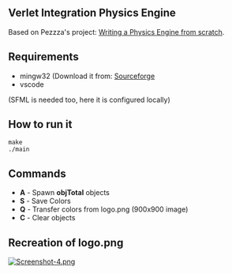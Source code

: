 ## Verlet Integration Physics Engine 

Based on Pezzza's project:
[Writing a Physics Engine from scratch](https://www.youtube.com/watch?v=lS_qeBy3aQI&t=412s).

## Requirements

* mingw32 (Download it from: [Sourceforge](https://sourceforge.net/projects/mingw-w64/files/Toolchains%20targetting%20Win32/Personal%20Builds/mingw-builds/8.1.0/threads-win32/dwarf/i686-8.1.0-release-win32-dwarf-rt_v6-rev0.7z/download)
* vscode

(SFML is needed too, here it is configured locally)

## How to run it

```
make
./main
```
## Commands
* **A** - Spawn **objTotal** objects
* **S** - Save Colors
* **Q** - Transfer colors from logo.png (900x900 image)
* **C** - Clear objects

## Recreation of logo.png
[![Screenshot-4.png](https://i.postimg.cc/mDQxYfZY/Screenshot-4.png)](https://postimg.cc/8JPnGY6c)
